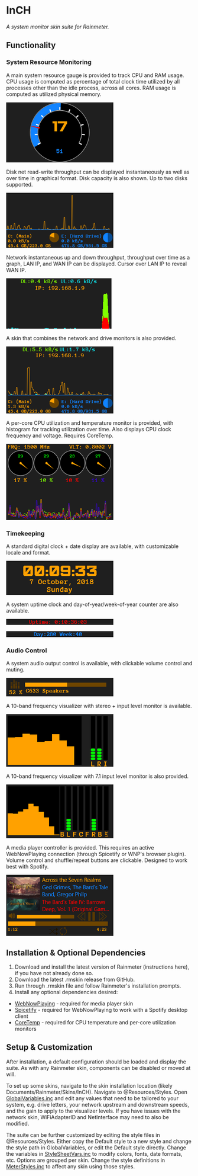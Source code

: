 InCH
====
*A system monitor skin suite for Rainmeter.*

## Functionality
### System Resource Monitoring
A main system resource gauge is provided to track CPU and RAM usage. CPU usage is computed as percentage 
of total clock time utilized by all processes other than the idle process, across all cores. RAM usage is computed as utilized physical memory.

![system gauge](img/example_main.png)

Disk net read-write throughput can be displayed instantaneously as well as over time in graphical format. 
Disk capacity is also shown. Up to two disks supported.

![drive monitor](img/example_drives.png)

Network instantaneous up and down throughput, throughput over time as a graph, LAN IP, and WAN IP can be displayed. 
Cursor over LAN IP to reveal WAN IP.

![network monitor](img/example_network.png)

A skin that combines the network and drive monitors is also provided.

![combined network and drives](img/example_drivenet.png)

A per-core CPU utilization and temperature monitor is provided, with histogram for tracking utilization over time. 
Also displays CPU clock frequency and voltage. Requires CoreTemp.

![core temp monitor](img/example_coretemp.png)

### Timekeeping
A standard digital clock + date display are available, with customizable locale and format.

![clock](img/example_clock.png)

A system uptime clock and day-of-year/week-of-year counter are also available.

![uptime](img/example_uptime.png)

![counts](img/example_counts.png)

### Audio Control
A system audio output control is available, with clickable volume control and muting.

![audio control](img/example_audio.png)

A 10-band frequency visualizer with stereo + input level monitor is available.

![stereo visualizer](img/example_visualizer.gif)

A 10-band frequency visualizer with 7.1 input level monitor is also provided.

![surround visualizer](img/example_visualizer_71.gif)

A media player controller is provided. This requires an active WebNowPlaying connection (through Spicetify or WNP's browser plugin). 
Volume control and shuffle/repeat buttons are clickable. Designed to work best with Spotify.

![media player](img/example_player.png)

## Installation & Optional Dependencies
1. Download and install the latest version of Rainmeter (instructions here), if you have not already done so.
2. Download the latest .rmskin release from GitHub.
3. Run through .rmskin file and follow Rainmeter's installation prompts.
4. Install any optional dependencies desired:
* [WebNowPlaying](https://github.com/tjhrulz/WebNowPlaying) - required for media player skin
* [Spicetify](https://github.com/khanhas/Spicetify) - required for WebNowPlaying to work with a Spotify desktop client
* [CoreTemp](https://www.alcpu.com/CoreTemp/) - required for CPU temperature and per-core utilization monitors

## Setup & Customization
After installation, a default configuration should be loaded and display the suite. As with any Rainmeter skin, components can be disabled or moved at will.

To set up some skins, navigate to the skin installation location (likely Documents/Rainmeter/Skins/InCH). 
Navigate to @Resources/Styles. Open [GlobalVariables.inc](../@Resources/Styles/GlobalVariables.inc) and edit any values that need to be tailored to your system, 
e.g. drive letters, your network upstream and downstream speeds, and the gain to apply to the visualizer levels. If you have issues 
with the network skin, WiFiAdapterID and NetInterface may need to also be modified.

The suite can be further customized by editing the style files in @Resources/Styles. Either copy the Default style to a new style and 
change the style path in GlobalVariables, or edit the Default style directly. Change the variables in [StyleSheetVars.inc](../@Resources/Styles/Default/StyleSheetVars.inc) 
to modify colors, fonts, date formats, etc. Options are grouped per skin. Change the style definitions in [MeterStyles.inc](../@Resources/Styles/Default/MeterStyles.inc) to affect any skin using those styles.